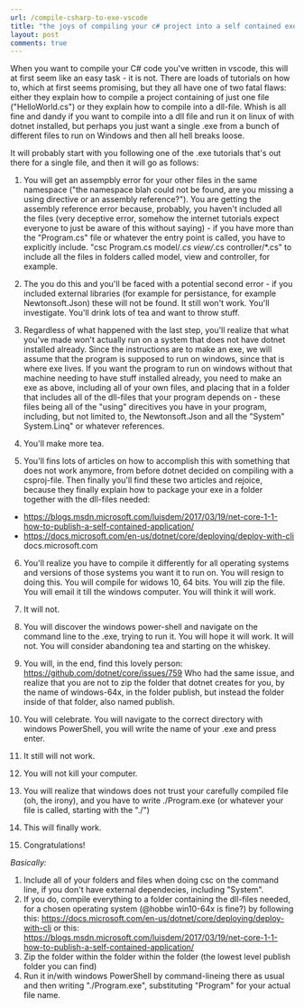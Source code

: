 ```yaml
---
url: /compile-csharp-to-exe-vscode
title: "the joys of compiling your c# project into a self contained exe from vscode - a frustrated turorial"
layout: post
comments: true
---
```


When you want to compile your C# code you've written in vscode, this will at first seem like an easy task - it is not. There are loads of tutorials on how to, which at first seems promising, but they all have one of two fatal flaws: either they explain how to compile a project containing of just one file ("HelloWorld.cs") or they explain how to compile into a dll-file. Whish is all fine and dandy if you want to compile into a dll file and run it on linux of with dotnet installed, but perhaps you just want a single .exe from a bunch of different files to run on Windows and then all hell breaks loose.

It will probably start with you following one of the .exe tutorials that's out there for a single file, and then it will go as follows:

1. You will get an assempbly error for your other files in the same namespace ("the namespace blah could not be found, are you missing a using directive or an assembly reference?"). You are getting the assembly reference error because, probably, you haven't included all the files (very deceptive error, somehow the internet tutorials expect everyone to just be aware of this without saying) - if you have more than the "Program.cs" file or whatever the entry point is called, you have to explicitly include. "csc Program.cs model/*.cs view/*.cs controller/*.cs" to include all the files in folders called model, view and controller, for example.  

2. The you do this and you'll be faced with a potential second error - if you included external libraries (for example for persistance, for example Newtonsoft.Json) these will not be found. It still won't work. You'll investigate. You'll drink lots of tea and want to throw stuff.  

3. Regardless of what happened with the last step, you'll realize that what you've made won't actually run on a system that does not have dotnet installed already. Since the instructions are to make an exe, we will assume that the program is supposed to run on windows, since that is where exe lives. If you want the program to run on windows without that machine needing to have stuff installed already, you need to make an exe as above, including all of your own files, and placing that in a folder that includes all of the dll-files that your program depends on - these files being all of the "using" direcitives you have in your program, including, but not limited to, the Newtonsoft.Json and all the "System" System.Linq" or whatever references.  


4. You'll make more tea.  

5. You'll fins lots of articles on how to accomplish this with something that does not work anymore, from before dotnet decided on compiling with a csproj-file. Then finally you'll find these two articles and rejoice, because they finally explain how to package your exe in a folder together with the dll-files needed:
 - https://blogs.msdn.microsoft.com/luisdem/2017/03/19/net-core-1-1-how-to-publish-a-self-contained-application/
 - https://docs.microsoft.com/en-us/dotnet/core/deploying/deploy-with-cli
docs.microsoft.com
 
6. You'll realize you have to compile it differently for all operating systems and versions of those systems you want it to run on. You will resign to doing this. You will compile for widows 10, 64 bits. You will zip the file. You will email it till the windows computer. You will think it will work.

7. It will not.


8. You will discover the windows power-shell and navigate on the command line to the .exe, trying to run it. You will hope it will work. It will not. You will consider abandoning tea and starting on the whiskey.

9. You will, in the end, find this lovely person: https://github.com/dotnet/core/issues/759 Who had the same issue, and realize that you are not to zip the folder that dotnet creates for you, by the name of windows-64x, in the folder publish, but instead the folder inside of that folder, also named publish.

10. You will celebrate. You will navigate to the correct directory with windows PowerShell, you will write the name of your .exe and press enter.

11. It still will not work.

12. You will not kill your computer.

13. You will realize that windows does not trust your carefully compiled file (oh, the irony), and you have to write ./Program.exe (or whatever your file is called, starting with the "./")

14. This will finally work.

15. Congratulations!

*Basically:*
1. Include all of your folders and files when doing csc on the command line, if you don't have external dependecies, including "System".
2. If you do, compile everything to a folder containing the dll-files needed, for a chosen operating system (@hobbe win10-64x is fine?) by following this: https://docs.microsoft.com/en-us/dotnet/core/deploying/deploy-with-cli or this: https://blogs.msdn.microsoft.com/luisdem/2017/03/19/net-core-1-1-how-to-publish-a-self-contained-application/
3. Zip the folder within the folder within the folder (the lowest level publish folder you can find)
4.  Run it in/with windows PowerShell by command-lineing there as usual and then writing "./Program.exe", substituting "Program" for your actual file name.
